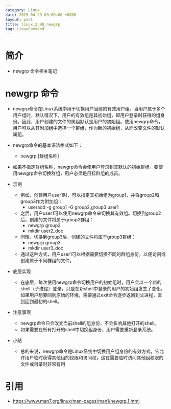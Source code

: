```yaml
---
category: Linux
date: 2025-04-29 09:00:00 +0800
layout: post
title: linux_2_98_newgrp
tag: LinuxCommand
---
```

# 简介

+ newgrp 命令相关笔记

<!--more-->

# newgrp 命令

+ newgrp命令在Linux系统中用于切换用户当前的有效用户组。当用户属于多个用户组时，默认情况下，用户的有效组是其初始组，即用户登录时获得的组身份。因此，用户创建的文件的属组默认是用户的初始组。使用newgrp命令，用户可以从其附加组中选择一个群组，作为新的初始组，从而改变文件的默认属组。

+ newgrp命令的基本语法格式如下：
  + newgrp [群组名称]

+ 如果不指定群组名称，newgrp命令会使用户登录到其默认的初始群组。要使用newgrp命令切换群组，用户必须是目标群组的成员。

+ 示例
  + 例如，创建用户user1时，可以指定其初始组为group1，并将group2和group3作为附加组：
    + useradd -g group1 -G group2,group3 user1
  + 之后，用户user1可以使用newgrp命令来切换其有效组。切换到group2后，创建的文件将属于group2群组：
    + newgrp group2
    + mkdir user2_doc
  + 同理，切换到group3后，创建的文件将属于group3群组：
    + newgrp group3
    + mkdir user3_doc
  + 通过这种方式，用户user1可以根据需要切换不同的群组身份，以便访问或创建属于不同群组的文件。

+ 底层实现
  + 在底层，每次使用newgrp命令切换用户的初始组时，用户会以一个新的shell（子进程）登录，只是在新shell中登录的用户的初始组发生了变化。如果用户想要回到原始的环境，需要通过exit命令逐步返回到父进程，直到回到最初的shell。

+ 注意事项
  + newgrp命令只会改变当前shell的组身份，不会影响其他打开的shell。
  + 如果需要在所有打开的shell中切换组身份，用户需要重新登录系统。

+ 小结
  + 总的来说，newgrp命令是Linux系统中切换用户组身份的有效方式，它允许用户临时获得其他组的权限和访问权，这在需要临时访问其他组权限的文件或目录时非常有用

# 引用

+ https://www.man7.org/linux/man-pages/man1/newgrp.1.html